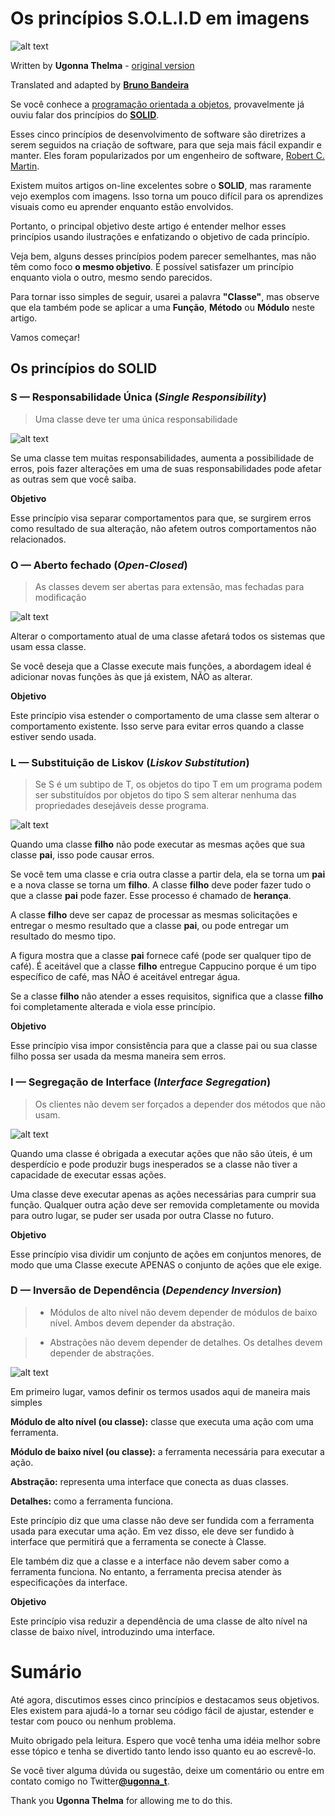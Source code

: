 # Os princípios S.O.L.I.D em imagens

![alt text](005-files/000-en.png "S.O.L.I.D")

Written by **Ugonna Thelma** - [original version](https://medium.com/backticks-tildes/the-s-o-l-i-d-principles-in-pictures-b34ce2f1e898)

Translated and adapted by [**Bruno Bandeira**](https://github.com/brunobandev/translated-code)

Se você conhece a [programação orientada a objetos](https://en.wikipedia.org/wiki/Object-oriented_programming), provavelmente já ouviu falar dos princípios do [**SOLID**](https://en.wikipedia.org/wiki/SOLID).

Esses cinco princípios de desenvolvimento de software são diretrizes a serem seguidos na criação de software, para que seja mais fácil expandir e manter. Eles foram popularizados por um engenheiro de software, [Robert C. Martin](https://en.wikipedia.org/wiki/Robert_C._Martin).

Existem muitos artigos on-line excelentes sobre o **SOLID**, mas raramente vejo exemplos com imagens. Isso torna um pouco difícil para os aprendizes visuais como eu aprender enquanto estão envolvidos.

Portanto, o principal objetivo deste artigo é entender melhor esses princípios usando ilustrações e enfatizando o objetivo de cada princípio.

Veja bem, alguns desses princípios podem parecer semelhantes, mas não têm como foco **o mesmo objetivo**. É possível satisfazer um princípio enquanto viola o outro, mesmo sendo parecidos.

Para tornar isso simples de seguir, usarei a palavra **"Classe"**, mas observe que ela também pode se aplicar a uma **Função**, **Método** ou **Módulo** neste artigo.

Vamos começar!

## Os princípios do SOLID

### **S — Responsabilidade Única (*Single Responsibility*)**

> Uma classe deve ter uma única responsabilidade

![alt text](005-files/001-en.png "Single Responsibility")

Se uma classe tem muitas responsabilidades, aumenta a possibilidade de erros, pois fazer alterações em uma de suas responsabilidades pode afetar as outras sem que você saiba.

**Objetivo**

Esse princípio visa separar comportamentos para que, se surgirem erros como resultado de sua alteração, não afetem outros comportamentos não relacionados.

### **O — Aberto fechado (*Open-Closed*)**

> As classes devem ser abertas para extensão, mas fechadas para modificação

![alt text](005-files/002-en.png "Open-Closed")

Alterar o comportamento atual de uma classe afetará todos os sistemas que usam essa classe.

Se você deseja que a Classe execute mais funções, a abordagem ideal é adicionar novas funções às que já existem, NÃO as alterar.

**Objetivo**

Este princípio visa estender o comportamento de uma classe sem alterar o comportamento existente. Isso serve para evitar erros quando a classe estiver sendo usada.

### **L — Substituição de Liskov (*Liskov Substitution*)**

> Se S é um subtipo de T, os objetos do tipo T em um programa podem ser substituídos por objetos do tipo S sem alterar nenhuma das propriedades desejáveis desse programa.

![alt text](005-files/003-en.png "Liskov Substitution")

Quando uma classe **filho** não pode executar as mesmas ações que sua classe **pai**, isso pode causar erros.

Se você tem uma classe e cria outra classe a partir dela, ela se torna um **pai** e a nova classe se torna um **filho**. A classe **filho** deve poder fazer tudo o que a classe **pai** pode fazer. Esse processo é chamado de **herança**.

A classe **filho** deve ser capaz de processar as mesmas solicitações e entregar o mesmo resultado que a classe **pai**, ou pode entregar um resultado do mesmo tipo.

A figura mostra que a classe **pai** fornece café (pode ser qualquer tipo de café). É aceitável que a classe **filho** entregue Cappucino porque é um tipo específico de café, mas NÃO é aceitável entregar água.

Se a classe **filho** não atender a esses requisitos, significa que a classe **filho** foi completamente alterada e viola esse princípio.

**Objetivo**

Esse princípio visa impor consistência para que a classe pai ou sua classe filho possa ser usada da mesma maneira sem erros.

### **I — Segregação de Interface (*Interface Segregation*)**

> Os clientes não devem ser forçados a depender dos métodos que não usam.

![alt text](005-files/004-en.png "Interface Segregation")

Quando uma classe é obrigada a executar ações que não são úteis, é um desperdício e pode produzir bugs inesperados se a classe não tiver a capacidade de executar essas ações.

Uma classe deve executar apenas as ações necessárias para cumprir sua função. Qualquer outra ação deve ser removida completamente ou movida para outro lugar, se puder ser usada por outra Classe no futuro.

**Objetivo**

Esse princípio visa dividir um conjunto de ações em conjuntos menores, de modo que uma Classe execute APENAS o conjunto de ações que ele exige.

### **D — Inversão de Dependência (*Dependency Inversion*)**

> - Módulos de alto nível não devem depender de módulos de baixo nível. Ambos devem depender da abstração.

> - Abstrações não devem depender de detalhes. Os detalhes devem depender de abstrações.

![alt text](005-files/005-en.png "Dependency Inversion")

Em primeiro lugar, vamos definir os termos usados aqui de maneira mais simples

**Módulo de alto nível (ou classe):** classe que executa uma ação com uma ferramenta.

**Módulo de baixo nível (ou classe):** a ferramenta necessária para executar a ação.

**Abstração:** representa uma interface que conecta as duas classes.

**Detalhes:** como a ferramenta funciona.

Este princípio diz que uma classe não deve ser fundida com a ferramenta usada para executar uma ação. Em vez disso, ele deve ser fundido à interface que permitirá que a ferramenta se conecte à Classe.

Ele também diz que a classe e a interface não devem saber como a ferramenta funciona. No entanto, a ferramenta precisa atender às especificações da interface.

**Objetivo**

Este princípio visa reduzir a dependência de uma classe de alto nível na classe de baixo nível, introduzindo uma interface.

# Sumário

Até agora, discutimos esses cinco princípios e destacamos seus objetivos. Eles existem para ajudá-lo a tornar seu código fácil de ajustar, estender e testar com pouco ou nenhum problema.

Muito obrigado pela leitura. Espero que você tenha uma idéia melhor sobre esse tópico e tenha se divertido tanto lendo isso quanto eu ao escrevê-lo.

Se você tiver alguma dúvida ou sugestão, deixe um comentário ou entre em contato comigo no Twitter[**@ugonna_t**](https://twitter.com/ugonna_t).

Thank you **Ugonna Thelma** for allowing me to do this.